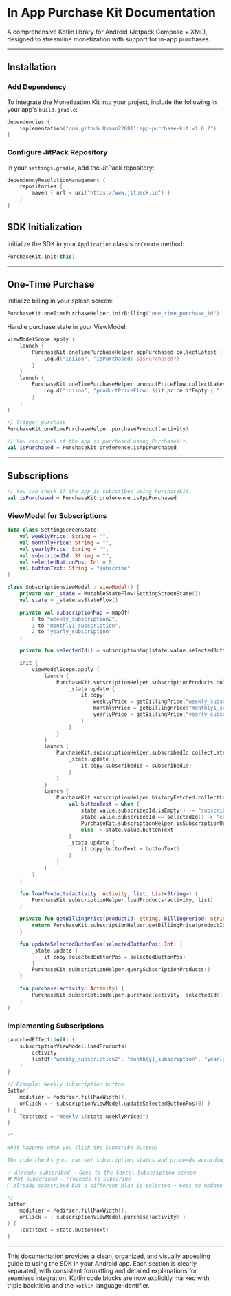 # In App Purchase Kit Documentation

A comprehensive Kotlin library for Android (Jetpack Compose + XML), designed to streamline monetization with support for in-app purchases.

---

## Installation

### Add Dependency

To integrate the Monetization Kit into your project, include the following in your app's `build.gradle`:

```kotlin
dependencies {
    implementation("com.github.Usman228811:app-purchase-kit:v1.0.2")
}
```

### Configure JitPack Repository

In your `settings.gradle`, add the JitPack repository:

```kotlin
dependencyResolutionManagement {
    repositories {
        maven { url = uri("https://www.jitpack.io") }
    }
}
```

## SDK Initialization

Initialize the SDK in your `Application` class's `onCreate` method:

```kotlin
PurchaseKit.init(this)
```

---

## One-Time Purchase

Initialize billing in your splash screen:

```kotlin
PurchaseKit.oneTimePurchaseHelper.initBilling("one_time_purchase_id")
```

Handle purchase state in your ViewModel:

```kotlin
viewModelScope.apply {
    launch {
        PurchaseKit.oneTimePurchaseHelper.appPurchased.collectLatest { isPurchased ->
            Log.d("ioiioo", "isPurchased: $isPurchased")
        }
    }
    launch {
        PurchaseKit.oneTimePurchaseHelper.productPriceFlow.collectLatest {
            Log.d("ioiioo", "productPriceFlow: ${it.price.ifEmpty { "..." }}")
        }
    }
}

// Trigger purchase
PurchaseKit.oneTimePurchaseHelper.purchaseProduct(activity)

// You can check if the app is purchased using PurchaseKit.
val isPurchased = PurchaseKit.preference.isAppPurchased
```

---

## Subscriptions

```kotlin
// You can check if the app is subscribed using PurchaseKit.
val isPurchased = PurchaseKit.preference.isAppPurchased

```

### ViewModel for Subscriptions

```kotlin
data class SettingScreenState(
    val weeklyPrice: String = "",
    val monthlyPrice: String = "",
    val yearlyPrice: String = "",
    val subscribedId: String = "",
    val selectedButtonPos: Int = 0,
    val buttonText: String = "subscribe"
)

class SubscriptionViewModel : ViewModel() {
    private var _state = MutableStateFlow(SettingScreenState())
    val state = _state.asStateFlow()

    private val subscriptionMap = mapOf(
        0 to "weekly_subscription2",
        1 to "monthly1_subscription",
        2 to "yearly_subscription"
    )

    private fun selectedId() = subscriptionMap[state.value.selectedButtonPos]

    init {
        viewModelScope.apply {
            launch {
                PurchaseKit.subscriptionHelper.subscriptionProducts.collectLatest {
                    _state.update {
                        it.copy(
                            weeklyPrice = getBillingPrice("weekly_subscription2", "P1W"),
                            monthlyPrice = getBillingPrice("monthly1_subscription", "P1M"),
                            yearlyPrice = getBillingPrice("yearly_subscription", "P1Y")
                        )
                    }
                }
            }
            launch {
                PurchaseKit.subscriptionHelper.subscribedId.collectLatest { subscribedId ->
                    _state.update {
                        it.copy(subscribedId = subscribedId)
                    }
                }
            }
            launch {
                PurchaseKit.subscriptionHelper.historyFetched.collectLatest {
                    val buttonText = when {
                        state.value.subscribedId.isEmpty() -> "subscribe"
                        state.value.subscribedId == selectedId() -> "cancel subscription"
                        PurchaseKit.subscriptionHelper.isSubscriptionUpdateSupported() -> "update subscription"
                        else -> state.value.buttonText
                    }
                    _state.update {
                        it.copy(buttonText = buttonText)
                    }
                }
            }
        }
    }

    fun loadProducts(activity: Activity, list: List<String>) {
        PurchaseKit.subscriptionHelper.loadProducts(activity, list)
    }

    private fun getBillingPrice(productId: String, billingPeriod: String): String {
        return PurchaseKit.subscriptionHelper.getBillingPrice(productId, billingPeriod).ifEmpty { "..." }
    }

    fun updateSelectedButtonPos(selectedButtonPos: Int) {
        _state.update {
            it.copy(selectedButtonPos = selectedButtonPos)
        }
        PurchaseKit.subscriptionHelper.querySubscriptionProducts()
    }

    fun purchase(activity: Activity) {
        PurchaseKit.subscriptionHelper.purchase(activity, selectedId())
    }
}
```

### Implementing Subscriptions

```kotlin
LaunchedEffect(Unit) {
    subscriptionViewModel.loadProducts(
        activity,
        listOf("weekly_subscription2", "monthly1_subscription", "yearly_subscription")
    )
}

// Example: Weekly subscription button
Button(
    modifier = Modifier.fillMaxWidth(),
    onClick = { subscriptionViewModel.updateSelectedButtonPos(0) }
) {
    Text(text = "Weekly ${state.weeklyPrice}")
}

/* 

What happens when you click the Subscribe button:

The code checks your current subscription status and proceeds accordingly:

✅ Already subscribed → Goes to the Cancel Subscription screen
❌ Not subscribed → Proceeds to Subscribe
🔄 Already subscribed but a different plan is selected → Goes to Update Subscription screen

*/
Button(
    modifier = Modifier.fillMaxWidth(),
    onClick = { subscriptionViewModel.purchase(activity) }
) {
    Text(text = state.buttonText)
}
```

---

This documentation provides a clean, organized, and visually appealing guide to using the SDK in your Android app. Each section is clearly separated, with consistent formatting and detailed explanations for seamless integration. Kotlin code blocks are now explicitly marked with triple backticks and the `kotlin` language identifier.
